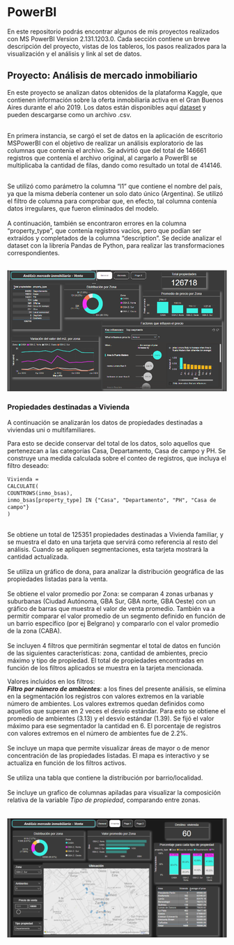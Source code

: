 # PowerBI


En este repositorio podrás encontrar algunos de mis proyectos realizados con MS PowerBI Version 2.131.1203.0. 
Cada sección contiene un breve descripción del proyecto, vistas de los tableros, los pasos realizados para la visualización y el análisis y link al set de datos.


Proyecto: Análisis de mercado inmobiliario
-------------

En este proyecto se analizan datos obtenidos de la plataforma Kaggle, que contienen información sobre la oferta inmobiliaria activa en el Gran Buenos Aires durante el año 2019. Los datos están disponibles aquí [dataset](https://www.kaggle.com/datasets/alejandromendivil/bsas-realstate-on-sale) y pueden descargarse como un archivo .csv.  <br><br>

En primera instancia, se cargó el set de datos en la aplicación de escritorio MSPowerBI con el objetivo de realizar un análisis exploratorio de las columnas que contenía el archivo. Se advirtió que del total de 146661 registros que contenía el archivo original, al cargarlo a PowerBI se multiplicaba la cantidad de filas, dando como resultado un total de 414146.  <br><br>

Se utilizó como parámetro la columna “l1” que contiene el nombre del país, ya que la misma debería contener un solo dato único (Argentina). Se utilizó el filtro de  columna para comprobar que, en efecto, tal columna contenía datos irregulares, que fueron eliminados del modelo.<br><br>
A continuación, también se encontraron errores en la columna “property_type”, que contenía registros vacíos, pero que podían ser extraídos y completados de la columna “description”. Se decide analizar el dataset con la librería Pandas de Python, para realizar las transformaciones correspondientes. <br><br>

![](images/PowerBI_1.png)


### Propiedades destinadas a Vivienda

A continuación se analizarán los datos de propiedades destinadas a viviendas uni o multifamiliares.  

Para esto se decide conservar del total de los datos, solo aquellos que pertenezcan a las categorías Casa, Departamento, Casa de campo y PH. Se construye una medida calculada sobre el conteo de registros,  que incluya el filtro deseado: 
<br>
```dax
Vivienda =
CALCULATE(
COUNTROWS(inmo_bsas),
inmo_bsas[property_type] IN {"Casa", "Departamento", "PH", "Casa de campo"}
)
```
<br>
Se obtiene un total de 125351 propiedades destinadas a Vivienda familiar, y se muestra el dato en una tarjeta que servirá como referencia al resto del análisis. Cuando se apliquen segmentaciones, esta tarjeta mostrará la cantidad actualizada. <br><br>
Se utiliza un gráfico de dona, para analizar la distribución geográfica de las propiedades listadas para la venta.  <br><br>
Se obtiene el valor promedio por Zona: se comparan 4 zonas urbanas y suburbanas (Ciudad Autónoma, GBA Sur, GBA norte, GBA Oeste) con un gráfico de barras que muestra el valor de venta promedio. También va a permitir comparar el valor promedio de un segmento definido en función de un barrio específico (por ej Belgrano) y compararlo con el valor promedio de la zona (CABA).<br><br>
Se incluyen 4 filtros que permitirán segmentar el total de datos en función de las siguientes características:  zona, cantidad de ambientes, precio máximo y tipo de propiedad. El total de propiedades encontradas en función de los filtros aplicados se muestra en la tarjeta mencionada. <br>

Valores incluidos en los filtros:  <br>
***Filtro por número de ambientes***: a los fines del presente análisis, se elimina en la segmentación los registros con valores extremos en la variable número de ambientes. Los valores extremos quedan definidos como aquellos que superan en 2 veces el desvío estándar. Para esto se obtiene el promedio de ambientes (3.13) y el desvío estándar (1.39). Se fijó el valor máximo para ese segmentador la cantidad en 6. El porcentaje de registros con valores extremos en el número de ambientes fue de 2.2%. <br><br>
Se incluye un mapa que permite visualizar áreas de mayor o de menor concentración de las propiedades listadas. El mapa es interactivo y se actualiza en función de los filtros activos.  <br><br>
Se utiliza una tabla que contiene la distribución por barrio/localidad.  <br><br>
Se incluye un grafico de columnas apiladas para visualizar la composición relativa de la variable *Tipo de propiedad*, comparando entre zonas.  
<br>
<br>
![](images/PowerBI_2.png)

